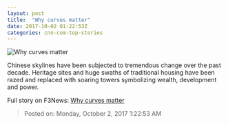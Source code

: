 ```yaml
---
layout: post
title:  "Why curves matter"
date: 2017-10-02 01:22:53Z
categories: cnn-com-top-stories
---
```


![Why curves matter](http://i2.cdn.cnn.com/cnnnext/dam/assets/170912103335-mad-architects-tease-6-super-tease.jpg)

Chinese skylines have been subjected to tremendous change over the past decade. Heritage sites and huge swaths of traditional housing have been razed and replaced with soaring towers symbolizing wealth, development and power.


Full story on F3News: [Why curves matter](http://www.f3nws.com/n/jPEskF)

> Posted on: Monday, October 2, 2017 1:22:53 AM
